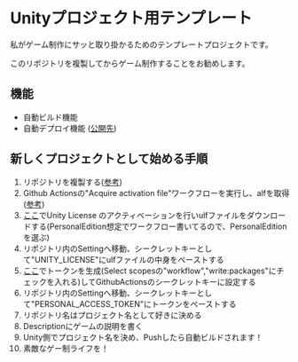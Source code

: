 # Unityプロジェクト用テンプレート

私がゲーム制作にサッと取り掛かるためのテンプレートプロジェクトです。

このリポジトリを複製してからゲーム制作することをお勧めします。

## 機能

- 自動ビルド機能
- 自動デプロイ機能 ([公開先](https://github.com/Zuaki21/develop))

## 新しくプロジェクトとして始める手順

1. リポジトリを複製する([参考](https://blog.furu07yu.com/entry/github-clone-bare-repository))
2. Github Actionsの"Acquire activation file"ワークフローを実行し、alfを取得([参考](https://zenn.dev/nikaera/articles/unity-gameci-github-actions))
3. [ここ](https://license.unity3d.com/)でUnity License のアクティベーションを行いulfファイルをダウンロードする(PersonalEdition想定でワークフロー書いてるので、PersonalEditionを選ぶ)
4. リポジトリ内のSettingへ移動、シークレットキーとして"UNITY_LICENSE"にulfファイルの中身をペーストする
5. [ここ](https://github.com/settings/tokens)でトークンを生成(Select scopesの"workflow","write:packages"にチェックを入れる)してGithubActionsのシークレットキーに設定する
6. リポジトリ内のSettingへ移動、シークレットキーとして"PERSONAL_ACCESS_TOKEN"にトークンをペーストする
7. リポジトリ名はプロジェクト名として好きに決める
8. Descriptionにゲームの説明を書く
9.  Unity側でプロジェクト名を決め、Pushしたら自動ビルドされます！
10. 素敵なゲー制ライフを！
